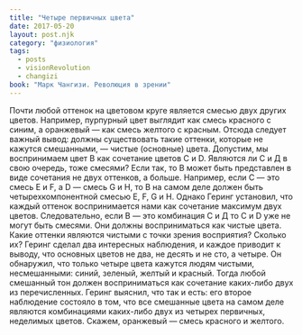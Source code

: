 ```yaml
---
title: "Четыре первичных цвета"
date: 2017-05-20
layout: post.njk
category: "физиология"
tags:
  - posts
  - visionRevolution
  - changizi
book: "Марк Чангизи. Революция в зрении"
---
```


Почти любой оттенок на цветовом круге является смесью двух других цветов. Например, пурпурный цвет выглядит как смесь красного с синим, а оранжевый — как смесь желтого с красным. Отсюда следует важный вывод: должны существовать такие оттенки, которые не кажутся смешанными, — чистые (основные) цвета. Допустим, мы воспринимаем цвет В как сочетание цветов С и D. Являются ли С и Д в свою очередь, тоже смесями? Если так, то В может быть представлен в виде сочетания не двух оттенков, а больше. Например, если С — это смесь Е и F, a D — смесь G и Н, то В на самом деле должен быть четырехкомпонентной смесью Е, F, G и Н. Однако Геринг установил, что каждый оттенок воспринимается нами как сочетание максимум двух цветов. Следовательно, если В — это комбинация С и Д то С и D уже не могут быть смесями. Они должны восприниматься как чистые цвета. Какие оттенки являются чистыми с точки зрения восприятия? Сколько их? Геринг сделал два интересных наблюдения, и каждое приводит к выводу, что основных цветов не два, не десять и не сто, а четыре. Он обнаружил, что только четыре цвета кажутся людям чистыми, несмешанными: синий, зеленый, желтый и красный. Тогда любой смешанный тон должен восприниматься как сочетание каких-либо двух из перечисленных. Геринг выяснил, что так и есть: его второе наблюдение состояло в том, что все смешанные цвета на самом деле являются комбинациями каких-либо двух из четырех первичных, неделимых цветов. Скажем, оранжевый — смесь красного и желтого.
